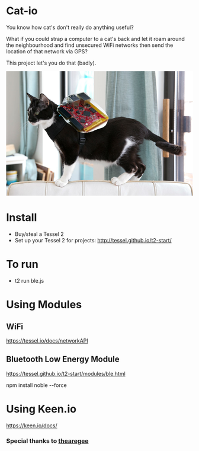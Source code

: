 # Cat-io

You know how cat's don't really do anything useful?

What if you could strap a computer to a cat's back and let it roam around the neighbourhood and find unsecured WiFi networks then send the location of that network via GPS?

This project let's you do that (badly).

![alt tag](https://raw.githubusercontent.com/whiteswift/cat-io/master/assets/wallpaper.jpg)

# Install

- Buy/steal a Tessel 2
- Set up your Tessel 2 for projects: http://tessel.github.io/t2-start/

# To run

- t2 run ble.js

# Using Modules

## WiFi

https://tessel.io/docs/networkAPI

## Bluetooth Low Energy Module

https://tessel.github.io/t2-start/modules/ble.html

npm install noble --force

# Using Keen.io

https://keen.io/docs/

### Special thanks to [thearegee](https://github.com/thearegee)
